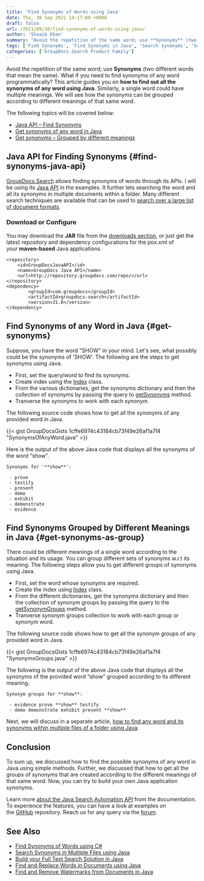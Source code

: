 ```yaml
---
title: 'Find Synonyms of Words using Java'
date: Thu, 30 Sep 2021 14:17:00 +0000
draft: false
url: /2021/09/30/find-synonyms-of-words-using-java/
author: 'Shoaib Khan'
summary: "Avoid the repetition of the same word; use **Synonyms** (two different words that mean the same). What if you need to find all such synonyms of any word programmatically? This article guides you on how to find out all the synonyms of any word using Java. Similarly, a single word could have multiple meanings. We will see how the synonyms can be grouped according to different meanings of that same word."
tags: ['Find Synonyms', 'Find Synonyms in Java', 'Search Synonyms', 'Search Synonyms in Java', 'Synonyms in Java']
categories: ['GroupDocs.Search Product Family']
---
```


Avoid the repetition of the same word; use **Synonyms** (two different words that mean the same). What if you need to find synonyms of any word programmatically? This article guides you on **how to find out all the synonyms of any word using Java**. Similarly, a single word could have multiple meanings. We will see how the synonyms can be grouped according to different meanings of that same word.

The following topics will be covered below:

*   [Java API – Find Synonyms][1]
*   [Get synonyms of any word in Java][2]
*   [Get synonyms – Grouped by different meanings][3]

## Java API for Finding Synonyms {#find-synonyms-java-api}

[GroupDocs.Search][4] allows finding synonyms of words through its APIs. I will be using its [Java API][5] in the examples. It further lets searching the word and all its synonyms in multiple documents within a folder. Many different search techniques are available that can be used to [search over a large list of document formats][6].

### Download or Configure

You may download the **JAR** file from the [downloads section][7], or just get the latest repository and dependency configurations for the pox.xml of your **maven-based** Java applications.

```
<repository>
	<id>GroupDocsJavaAPI</id>
	<name>GroupDocs Java API</name>
	<url>http://repository.groupdocs.com/repo/</url>
</repository>
<dependency>
        <groupId>com.groupdocs</groupId>
        <artifactId>groupdocs-search</artifactId>
        <version>21.8</version> 
</dependency>
```

## Find Synonyms of any Word in Java {#get-synonyms}

Suppose, you have the word "SHOW" in your mind. Let's see, what possibly could be the synonyms of 'SHOW'. The following are the steps to get synonyms using Java.

*   First, set the query/word to find its synonyms.
*   Create index using the [Index][8] class.
*   From the various dictionaries, get the synonyms dictionary and then the collection of synonyms by passing the query to [getSynonyms][9] method.
*   Tranverse the synonyms to work with each synonym.

The following source code shows how to get all the synonyms of any provided word in Java.

{{< gist GroupDocsGists 1cffe6974c43184cb73f49e26af1a7f4 "SynonymsOfAnyWord.java" >}}

Here is the output of the above Java code that displays all the synonyms of the word “show”.

```
Synonyms for '**show**':

 - prove
 - testify
 - present
 - demo
 - exhibit
 - demonstrate
 - evidence  
```

## Find Synonyms Grouped by Different Meanings in Java {#get-synonyms-as-group}

There could be different meanings of a single word according to the situation and its usage. You can group different sets of synonyms w.r.t its meaning. The following steps allow you to get different groups of synonyms using Java.

*   First, set the word whose synonyms are required.
*   Create the index using [Index][10] class.
*   From the different dictionaries, get the synonyms dictionary and then the collection of synonym groups by passing the query to the [getSynonymGroups][11] method.
*   Tranverse synonym groups collection to work with each group or synonym word.

The following source code shows how to get all the synonym groups of any provided word in Java.

{{< gist GroupDocsGists 1cffe6974c43184cb73f49e26af1a7f4 "SynonymsGroups.java" >}}

The following is the output of the above Java code that displays all the synonyms of the provided word “show” grouped according to its different meaning.

```
Synonym groups for **show**:

 - evidence prove **show** testify 
 - demo demonstrate exhibit present **show** 
```

Next, we will discuss in a separate article, [how to find any word and its synonyms within multiple files of a folder using Java][12].

## Conclusion

To sum up, we discussed how to find the possible synonyms of any word in Java using simple methods. Further, we discussed that how to get all the groups of synonyms that are created according to the different meanings of that same word. Now, you can try to build your own Java application synonyms.

Learn more [about the Java Search Automation API][13] from the documentation. To experience the features, you can have a look at examples on the [GitHub][14] repository. Reach us for any query via the [forum][15].

## See Also

*   [Find Synonyms of Words using C#][16]
*   [Search Synonyms in Multiple Files using Java][17]
*   [Build your Full Text Search Solution in Java][18]
*   [Find and Replace Words in Documents using Java][19]
*   [Find and Remove Watermarks from Documents in Java][20]







[1]: #find-synonyms-java-api
[2]: #get-synonyms
[3]: #get-synonyms-as-group
[4]: https://products.groupdocs.com/search/
[5]: https://products.groupdocs.com/search/java/
[6]: https://docs.groupdocs.com/search/java/supported-document-formats/
[7]: https://downloads.groupdocs.com/search
[8]: https://apireference.groupdocs.com/search/java/com.groupdocs.search/Index
[9]: https://apireference.groupdocs.com/search/java/com.groupdocs.search.dictionaries/SynonymDictionary#getSynonyms(java.lang.String)
[10]: https://apireference.groupdocs.com/search/java/com.groupdocs.search/Index
[11]: https://apireference.groupdocs.com/search/java/com.groupdocs.search.dictionaries/SynonymDictionary#getSynonymGroups(java.lang.String)
[12]: https://blog.groupdocs.com/2021/10/03/find-synonyms-in-multiple-files-using-java/
[13]: https://docs.groupdocs.com/search/java/
[14]: https://github.com/groupdocs-search
[15]: https://forum.groupdocs.com/
[16]: https://blog.groupdocs.com/2021/09/14/find-synonyms-of-words-using-csharp/
[17]: https://blog.groupdocs.com/2021/10/03/find-synonyms-in-multiple-files-using-java/
[18]: https://blog.groupdocs.com/2021/08/07/build-full-text-search-solution-in-java/
[19]: https://blog.groupdocs.com/2021/09/01/find-and-replace-text-in-documents-using-java/
[20]: https://blog.groupdocs.com/2020/11/30/find-and-remove-watermarks-from-documents-in-java/

